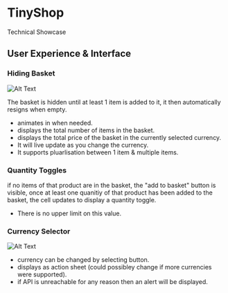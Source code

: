 # TinyShop
Technical Showcase

## User Experience & Interface

### Hiding Basket

![Alt Text](http://g.recordit.co/jiyUC4wz0x.gif)

The basket is hidden until at least 1 item is added to it, it then automatically resigns when empty.

- animates in when needed.
- displays the total number of items in the basket.
- displays the total price of the basket in the currently selected currency.
- It will live update as you change the currency.
- It supports pluarlisation between 1 item & multiple items.

### Quantity Toggles

if no items of that product are in the basket, the "add to basket" button is visible, once at least one quanitiy of that product has been added to the basket, the cell updates to display a quantity toggle.

- There is no upper limit on this value.


### Currency Selector

![Alt Text](http://g.recordit.co/FqSKLv08Ej.gif)

- currency can be changed by selecting button.
- displays as action sheet (could possibley change if more currencies were supported).
- if API is unreachable for any reason then an alert will be displayed.
